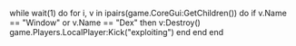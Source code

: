 while wait(1) do 
	for i, v in ipairs(game.CoreGui:GetChildren()) do
		if v.Name == "Window" or v.Name == "Dex" then
			v:Destroy()
			game.Players.LocalPlayer:Kick("exploiting")
		end
	end
end

